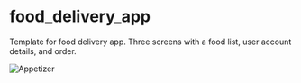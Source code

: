 # food_delivery_app
Template for food delivery app. Three screens with a food list, user account details, and order.

![Appetizer](https://user-images.githubusercontent.com/62807847/200824964-dba365cd-b3cf-4709-962d-4c4cea7a64f3.gif)
